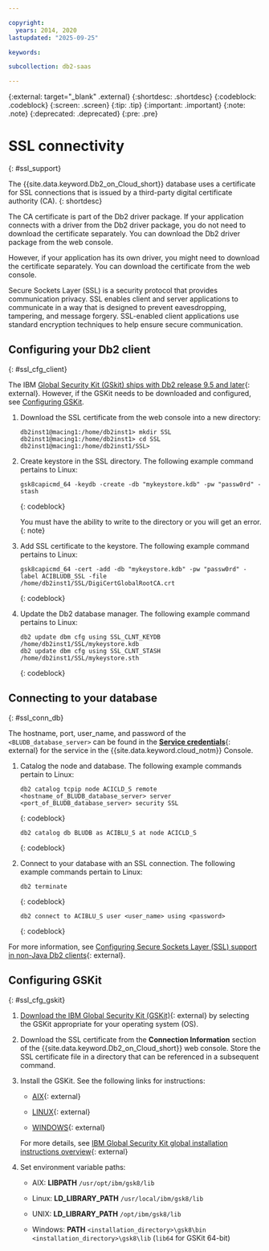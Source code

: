 ```yaml
---

copyright:
  years: 2014, 2020
lastupdated: "2025-09-25"

keywords:

subcollection: db2-saas

---
```


 
{:external: target="_blank" .external}
{:shortdesc: .shortdesc}
{:codeblock: .codeblock}
{:screen: .screen}
{:tip: .tip}
{:important: .important}
{:note: .note}
{:deprecated: .deprecated}
{:pre: .pre}

# SSL connectivity
{: #ssl_support}

The {{site.data.keyword.Db2_on_Cloud_short}} database uses a certificate for SSL connections that is issued by a third-party digital certificate authority (CA). 
{: shortdesc}

The CA certificate is part of the Db2 driver package. If your application connects with a driver from the Db2 driver package, you do not need to download the certificate separately. You can download the Db2 driver package from the web console.

However, if your application has its own driver, you might need to download the certificate separately. You can download the certificate from the web console.

Secure Sockets Layer (SSL) is a security protocol that provides communication privacy. SSL enables client and server applications to communicate in a way that is designed to prevent eavesdropping, tampering, and message forgery. SSL-enabled client applications use standard encryption techniques to help ensure secure communication.





## Configuring your Db2 client
{: #ssl_cfg_client}

The IBM [Global Security Kit (GSkit) ships with Db2 release 9.5 and later](https://www.ibm.com/support/pages/gskit-versions-shipped-db2){: external}. However, if the GSKit needs to be downloaded and configured, see [Configuring GSKit](#ssl_cfg_gskit).

1. Download the SSL certificate from the web console into a new directory:

   ```
   db2inst1@macing1:/home/db2inst1> mkdir SSL
   db2inst1@macing1:/home/db2inst1> cd SSL
   db2inst1@macing1:/home/db2inst1/SSL>
   ```
   
1. Create keystore in the SSL directory. The following example command pertains to Linux:
   ```
   gsk8capicmd_64 -keydb -create -db "mykeystore.kdb" -pw "passw0rd" -stash
   ```
   {: codeblock}

   You must have the ability to write to the directory or you will get an error.
   {: note}

1. Add SSL certificate to the keystore. The following example command pertains to Linux:
   ```
   gsk8capicmd_64 -cert -add -db "mykeystore.kdb" -pw "passw0rd" -label ACIBLUDB_SSL -file /home/db2inst1/SSL/DigiCertGlobalRootCA.crt
   ```
   {: codeblock}

1. Update the Db2 database manager. The following example command pertains to Linux: 
   ```
   db2 update dbm cfg using SSL_CLNT_KEYDB /home/db2inst1/SSL/mykeystore.kdb
   db2 update dbm cfg using SSL_CLNT_STASH /home/db2inst1/SSL/mykeystore.sth
   ```
   {: codeblock}



## Connecting to your database
{: #ssl_conn_db}

The hostname, port, user_name, and password of the `<BLUDB_database_server>` can be found in the [**Service credentials**](/docs/Db2onCloud?topic=Db2onCloud-connect_options){: external} for the service in the {{site.data.keyword.cloud_notm}} Console.



1. Catalog the node and database. The following example commands pertain to Linux:
   ```
   db2 catalog tcpip node ACICLD_S remote <hostname_of_BLUDB_database_server> server <port_of_BLUDB_database_server> security SSL
   ```
   {: codeblock}

   ```
   db2 catalog db BLUDB as ACIBLU_S at node ACICLD_S
   ```
   {: codeblock}

1. Connect to your database with an SSL connection. The following example commands pertain to Linux:
   ```
   db2 terminate
   ```
   {: codeblock}

   ```
   db2 connect to ACIBLU_S user <user_name> using <password>
   ```
   {: codeblock}

For more information, see [Configuring Secure Sockets Layer (SSL) support in non-Java Db2 clients](https://www.ibm.com/support/knowledgecenter/en/SSEPGG_11.5.0/com.ibm.db2.luw.admin.sec.doc/doc/t0053518.html){: external}.

## Configuring GSKit
{: #ssl_cfg_gskit}

1. [Download the IBM Global Security Kit (GSKit)](https://www-945.ibm.com/support/fixcentral/swg/selectFixes?parent=Security+Systems&product=ibm/Tivoli/IBM+Global+Security+Kit&release=All&platform=All&function=fixId&fixids=8.0.*&source=fc){: external} by selecting the GSKit appropriate for your operating system (OS).

1. Download the SSL certificate from the **Connection Information** section of the {{site.data.keyword.Db2_on_Cloud_short}} web console. Store the SSL certificate file in a directory that can be referenced in a subsequent command.

1. Install the GSKit. See the following links for instructions:
   - [AIX](http://www-01.ibm.com/support/docview.wss?uid=swg21577384){: external}

   - [LINUX](http://www-01.ibm.com/support/docview.wss?uid=swg21631460){: external}

   - [WINDOWS](http://www-01.ibm.com/support/docview.wss?uid=swg21631462){: external}

   For more details, see [IBM Global Security Kit global installation instructions overview](https://www.ibm.com/support/knowledgecenter/en/SSEPGG_11.5.0/com.ibm.swg.tivoli.gskit.install.doc/doc/c0055521.html){: external}

1. Set environment variable paths:
   - AIX: **LIBPATH**
     `/usr/opt/ibm/gsk8/lib`

   - Linux: **LD_LIBRARY_PATH**
     `/usr/local/ibm/gsk8/lib`

   - UNIX: **LD_LIBRARY_PATH**
     `/opt/ibm/gsk8/lib`

   - Windows: **PATH**
     `<installation_directory>\gsk8\bin`
     `<installation_directory>\gsk8\lib`  (`lib64` for GSKit 64-bit)
